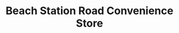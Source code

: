---
title: "Beach Station Road Convenience Store"
url: /felixstowe/beach-station-road-convenience-store/
shop: convenience
---